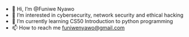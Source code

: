- 👋 Hi, I’m @Funiwe Nyawo
- 👀 I’m interested in cybersecurity, network security and ethical hacking 
- 🌱 I’m currently learning CS50 Introduction to python programming 
- 📫 How to reach me funiwenyawo@gmail.com

<!---
funiie/funiie is a ✨ special ✨ repository because its `README.md` (this file) appears on your GitHub profile.
You can click the Preview link to take a look at your changes.
--->
